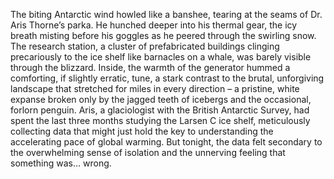 The biting Antarctic wind howled like a banshee, tearing at the seams of Dr. Aris Thorne’s parka.  He hunched deeper into his thermal gear, the icy breath misting before his goggles as he peered through the swirling snow.  The research station, a cluster of prefabricated buildings clinging precariously to the ice shelf like barnacles on a whale, was barely visible through the blizzard.  Inside, the warmth of the generator hummed a comforting, if slightly erratic, tune, a stark contrast to the brutal, unforgiving landscape that stretched for miles in every direction – a pristine, white expanse broken only by the jagged teeth of icebergs and the occasional, forlorn penguin.  Aris, a glaciologist with the British Antarctic Survey, had spent the last three months studying the Larsen C ice shelf, meticulously collecting data that might just hold the key to understanding the accelerating pace of global warming.  But tonight, the data felt secondary to the overwhelming sense of isolation and the unnerving feeling that something was… wrong.
